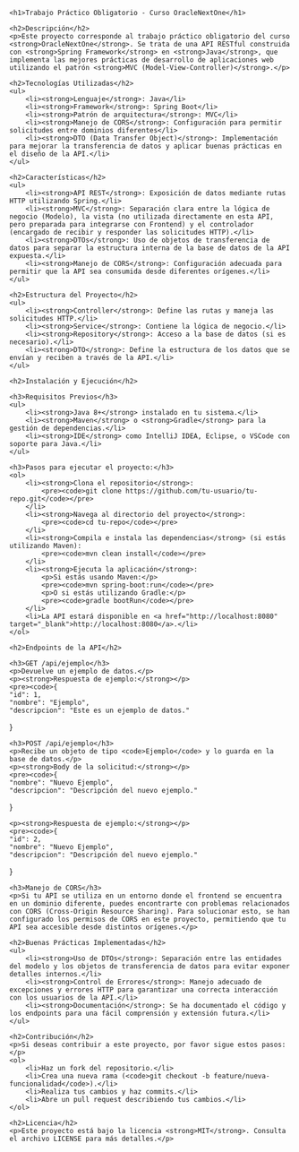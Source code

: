 <!DOCTYPE html>
<html lang="es">
<head>
    <meta charset="UTF-8">
    <meta name="viewport" content="width=device-width, initial-scale=1.0">
    <title>Trabajo Práctico Obligatorio - Curso OracleNextOne</title>
</head>
<body>

    <h1>Trabajo Práctico Obligatorio - Curso OracleNextOne</h1>

    <h2>Descripción</h2>
    <p>Este proyecto corresponde al trabajo práctico obligatorio del curso <strong>OracleNextOne</strong>. Se trata de una API RESTful construida con <strong>Spring Framework</strong> en <strong>Java</strong>, que implementa las mejores prácticas de desarrollo de aplicaciones web utilizando el patrón <strong>MVC (Model-View-Controller)</strong>.</p>

    <h2>Tecnologías Utilizadas</h2>
    <ul>
        <li><strong>Lenguaje</strong>: Java</li>
        <li><strong>Framework</strong>: Spring Boot</li>
        <li><strong>Patrón de arquitectura</strong>: MVC</li>
        <li><strong>Manejo de CORS</strong>: Configuración para permitir solicitudes entre dominios diferentes</li>
        <li><strong>DTO (Data Transfer Object)</strong>: Implementación para mejorar la transferencia de datos y aplicar buenas prácticas en el diseño de la API.</li>
    </ul>

    <h2>Características</h2>
    <ul>
        <li><strong>API REST</strong>: Exposición de datos mediante rutas HTTP utilizando Spring.</li>
        <li><strong>MVC</strong>: Separación clara entre la lógica de negocio (Modelo), la vista (no utilizada directamente en esta API, pero preparada para integrarse con Frontend) y el controlador (encargado de recibir y responder las solicitudes HTTP).</li>
        <li><strong>DTOs</strong>: Uso de objetos de transferencia de datos para separar la estructura interna de la base de datos de la API expuesta.</li>
        <li><strong>Manejo de CORS</strong>: Configuración adecuada para permitir que la API sea consumida desde diferentes orígenes.</li>
    </ul>

    <h2>Estructura del Proyecto</h2>
    <ul>
        <li><strong>Controller</strong>: Define las rutas y maneja las solicitudes HTTP.</li>
        <li><strong>Service</strong>: Contiene la lógica de negocio.</li>
        <li><strong>Repository</strong>: Acceso a la base de datos (si es necesario).</li>
        <li><strong>DTO</strong>: Define la estructura de los datos que se envían y reciben a través de la API.</li>
    </ul>

    <h2>Instalación y Ejecución</h2>

    <h3>Requisitos Previos</h3>
    <ul>
        <li><strong>Java 8+</strong> instalado en tu sistema.</li>
        <li><strong>Maven</strong> o <strong>Gradle</strong> para la gestión de dependencias.</li>
        <li><strong>IDE</strong> como IntelliJ IDEA, Eclipse, o VSCode con soporte para Java.</li>
    </ul>

    <h3>Pasos para ejecutar el proyecto:</h3>
    <ol>
        <li><strong>Clona el repositorio</strong>:
            <pre><code>git clone https://github.com/tu-usuario/tu-repo.git</code></pre>
        </li>
        <li><strong>Navega al directorio del proyecto</strong>:
            <pre><code>cd tu-repo</code></pre>
        </li>
        <li><strong>Compila e instala las dependencias</strong> (si estás utilizando Maven):
            <pre><code>mvn clean install</code></pre>
        </li>
        <li><strong>Ejecuta la aplicación</strong>:
            <p>Si estás usando Maven:</p>
            <pre><code>mvn spring-boot:run</code></pre>
            <p>O si estás utilizando Gradle:</p>
            <pre><code>gradle bootRun</code></pre>
        </li>
        <li>La API estará disponible en <a href="http://localhost:8080" target="_blank">http://localhost:8080</a>.</li>
    </ol>

    <h2>Endpoints de la API</h2>

    <h3>GET /api/ejemplo</h3>
    <p>Devuelve un ejemplo de datos.</p>
    <p><strong>Respuesta de ejemplo:</strong></p>
    <pre><code>{
    "id": 1,
    "nombre": "Ejemplo",
    "descripcion": "Este es un ejemplo de datos."
}</code></pre>

    <h3>POST /api/ejemplo</h3>
    <p>Recibe un objeto de tipo <code>Ejemplo</code> y lo guarda en la base de datos.</p>
    <p><strong>Body de la solicitud:</strong></p>
    <pre><code>{
    "nombre": "Nuevo Ejemplo",
    "descripcion": "Descripción del nuevo ejemplo."
}</code></pre>

    <p><strong>Respuesta de ejemplo:</strong></p>
    <pre><code>{
    "id": 2,
    "nombre": "Nuevo Ejemplo",
    "descripcion": "Descripción del nuevo ejemplo."
}</code></pre>

    <h3>Manejo de CORS</h3>
    <p>Si tu API se utiliza en un entorno donde el frontend se encuentra en un dominio diferente, puedes encontrarte con problemas relacionados con CORS (Cross-Origin Resource Sharing). Para solucionar esto, se han configurado los permisos de CORS en este proyecto, permitiendo que tu API sea accesible desde distintos orígenes.</p>

    <h2>Buenas Prácticas Implementadas</h2>
    <ul>
        <li><strong>Uso de DTOs</strong>: Separación entre las entidades del modelo y los objetos de transferencia de datos para evitar exponer detalles internos.</li>
        <li><strong>Control de Errores</strong>: Manejo adecuado de excepciones y errores HTTP para garantizar una correcta interacción con los usuarios de la API.</li>
        <li><strong>Documentación</strong>: Se ha documentado el código y los endpoints para una fácil comprensión y extensión futura.</li>
    </ul>

    <h2>Contribución</h2>
    <p>Si deseas contribuir a este proyecto, por favor sigue estos pasos:</p>
    <ol>
        <li>Haz un fork del repositorio.</li>
        <li>Crea una nueva rama (<code>git checkout -b feature/nueva-funcionalidad</code>).</li>
        <li>Realiza tus cambios y haz commits.</li>
        <li>Abre un pull request describiendo tus cambios.</li>
    </ol>

    <h2>Licencia</h2>
    <p>Este proyecto está bajo la licencia <strong>MIT</strong>. Consulta el archivo LICENSE para más detalles.</p>

</body>
</html>
